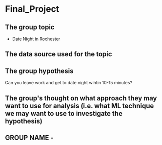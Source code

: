 # Final_Project

## The group topic
- Date Night in Rochester


## The data source used for the topic



## The group hypothesis
Can you leave work and get to date night wihtin 10-15 minutes?


## The group's thought on what approach they may want to use for analysis (i.e. what ML technique we may want to use to investigate the hypothesis)


## GROUP NAME - 
